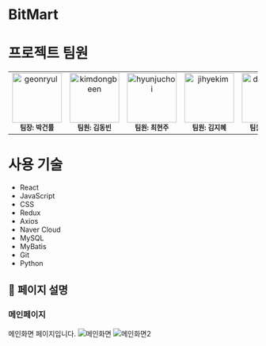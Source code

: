 # BitMart

# 프로젝트 팀원

<table>
  <tr>
    <td align="center">
      <img src="https://avatars.githubusercontent.com/u/109847507?v=4" width="100px" alt="geonryul" /><br />
      <sub><b>팀장: 박건률</b></sub>
    </td>
    <td align="center">
      <img src="https://avatars.githubusercontent.com/u/97274814?v=4" width="100px" alt="kimdongbeen" /><br />
      <sub><b>팀원: 김동빈</b></sub>
    </td>
    <td align="center">
      <img src="https://avatars.githubusercontent.com/u/123456789?v=4" width="100px" alt="hyunjuchoi" /><br />
      <sub><b>팀원: 최현주</b></sub>
    </td>
    <td align="center">
      <img src="https://avatars.githubusercontent.com/u/121778189?v=4" width="100px" alt="jihyekim" /><br />
      <sub><b>팀원: 김지혜</b></sub>
    </td>
    <td align="center">
      <img src="https://avatars.githubusercontent.com/u/121652059?v=4" width="100px" alt="dodamchoi" /><br />
      <sub><b>팀원: 최도담</b></sub>
    </td>
    <td align="center">
      <img src="https://avatars.githubusercontent.com/u/888888888?v=4" width="100px" alt="sohunlee" /><br />
      <sub><b>팀원: 이소훈</b></sub>
    </td>
    <td align="center">
      <img src="https://avatars.githubusercontent.com/u/120912398?v=4" width="100px" alt="sukyungshin" /><br />
      <sub><b>팀원: 신수경</b></sub>
    </td>
  </tr>
</table>

# 사용 기술

- React
- JavaScript
- CSS
- Redux
- Axios
- Naver Cloud
- MySQL
- MyBatis
- Git
- Python

## 📜 페이지 설명
### 메인페이지
메인화면 페이지입니다.
![메인화면](https://i.imgur.com/UKtmRBI.jpg)
![메인화면2](https://imgur.com/BR04DA8.jpg)
